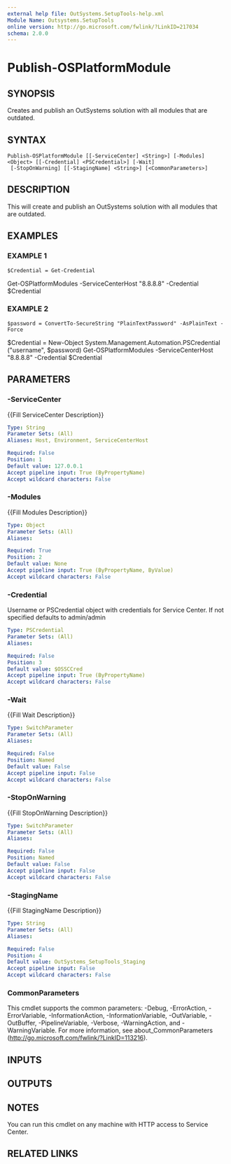 ```yaml
---
external help file: OutSystems.SetupTools-help.xml
Module Name: Outsystems.SetupTools
online version: http://go.microsoft.com/fwlink/?LinkID=217034
schema: 2.0.0
---
```


# Publish-OSPlatformModule

## SYNOPSIS
Creates and publish an OutSystems solution with all modules that are outdated.

## SYNTAX

```
Publish-OSPlatformModule [[-ServiceCenter] <String>] [-Modules] <Object> [[-Credential] <PSCredential>] [-Wait]
 [-StopOnWarning] [[-StagingName] <String>] [<CommonParameters>]
```

## DESCRIPTION
This will create and publish an OutSystems solution with all modules that are outdated.

## EXAMPLES

### EXAMPLE 1
```
$Credential = Get-Credential
```

Get-OSPlatformModules -ServiceCenterHost "8.8.8.8" -Credential $Credential

### EXAMPLE 2
```
$password = ConvertTo-SecureString "PlainTextPassword" -AsPlainText -Force
```

$Credential = New-Object System.Management.Automation.PSCredential ("username", $password)
Get-OSPlatformModules -ServiceCenterHost "8.8.8.8" -Credential $Credential

## PARAMETERS

### -ServiceCenter
{{Fill ServiceCenter Description}}

```yaml
Type: String
Parameter Sets: (All)
Aliases: Host, Environment, ServiceCenterHost

Required: False
Position: 1
Default value: 127.0.0.1
Accept pipeline input: True (ByPropertyName)
Accept wildcard characters: False
```

### -Modules
{{Fill Modules Description}}

```yaml
Type: Object
Parameter Sets: (All)
Aliases:

Required: True
Position: 2
Default value: None
Accept pipeline input: True (ByPropertyName, ByValue)
Accept wildcard characters: False
```

### -Credential
Username or PSCredential object with credentials for Service Center.
If not specified defaults to admin/admin

```yaml
Type: PSCredential
Parameter Sets: (All)
Aliases:

Required: False
Position: 3
Default value: $OSSCCred
Accept pipeline input: True (ByPropertyName)
Accept wildcard characters: False
```

### -Wait
{{Fill Wait Description}}

```yaml
Type: SwitchParameter
Parameter Sets: (All)
Aliases:

Required: False
Position: Named
Default value: False
Accept pipeline input: False
Accept wildcard characters: False
```

### -StopOnWarning
{{Fill StopOnWarning Description}}

```yaml
Type: SwitchParameter
Parameter Sets: (All)
Aliases:

Required: False
Position: Named
Default value: False
Accept pipeline input: False
Accept wildcard characters: False
```

### -StagingName
{{Fill StagingName Description}}

```yaml
Type: String
Parameter Sets: (All)
Aliases:

Required: False
Position: 4
Default value: OutSystems_SetupTools_Staging
Accept pipeline input: False
Accept wildcard characters: False
```

### CommonParameters
This cmdlet supports the common parameters: -Debug, -ErrorAction, -ErrorVariable, -InformationAction, -InformationVariable, -OutVariable, -OutBuffer, -PipelineVariable, -Verbose, -WarningAction, and -WarningVariable.
For more information, see about_CommonParameters (http://go.microsoft.com/fwlink/?LinkID=113216).

## INPUTS

## OUTPUTS

## NOTES
You can run this cmdlet on any machine with HTTP access to Service Center.

## RELATED LINKS
